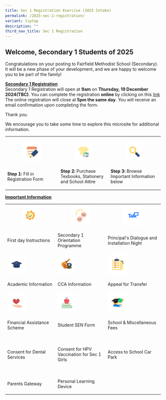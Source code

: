 ```yaml
---
title: Sec 1 Registration Exercise (2025 Intake)
permalink: /2025-sec-1-registration/
variant: tiptap
description: ""
third_nav_title: Sec 1 Registration
---
```

<h2><strong>Welcome, Secondary 1 Students of 2025</strong></h2>
<p>Congratulations on your posting to Fairfield Methodist School (Secondary).
It will be a new phase of your development, and we are happy to welcome
you to be part of the family!&nbsp;</p>
<p><strong><u>Secondary 1 Registration</u></strong>
<br>Secondary 1 Registration will open at <strong>9am</strong> on <strong>Thursday, 19 December 2024(TBC)</strong>.
You can complete the registration <strong>online </strong>by clicking on
this <a href="https://go.gov.sg/2025sec1" rel="noopener nofollow" target="_blank">link</a> The
online registration will close at<strong> 5pm the same day</strong>. You
will receive an email confirmation upon completing the form.&nbsp;</p>
<p>Thank you.</p>
<p>We encourage you to take some time to explore this microsite for additional
information.</p>
<table style="minWidth: 75px">
<colgroup>
<col>
<col>
<col>
</colgroup>
<tbody>
<tr>
<th rowspan="1" colspan="1">
<p></p><a class="isomer-image-wrapper" href="https://go.gov.sg/2025sec1"><img style="width: 40%;" height="auto" width="100%" alt="" src="/images/Parents/2024/Step_1_Registration.png"></a>
</th>
<th rowspan="1" colspan="1">
<p></p><a class="isomer-image-wrapper" href="/sale-of-textbook"><img style="width: 40%;" height="auto" width="100%" alt="" src="/images/Parents/2024/Step_2_Uniform___Books.png"></a>
</th>
<th rowspan="1" colspan="1">
<p></p>
<div class="isomer-image-wrapper">
<img style="width: 40%;" height="auto" width="100%" alt="" src="/images/Parents/2024/Step_3_Important_Information.png">
</div>
</th>
</tr>
<tr>
<td rowspan="1" colspan="1">
<p><strong>Step 1: </strong>Fill in Registration Form</p>
</td>
<td rowspan="1" colspan="1">
<p><strong>Step 2: </strong>Purchase Texbooks, Stationery and School Attire</p>
</td>
<td rowspan="1" colspan="1">
<p><strong>Step 3: </strong>Browse Important Information below</p>
</td>
</tr>
</tbody>
</table>
<p><strong><u>Important Information</u></strong>
</p>
<table style="minWidth: 75px">
<colgroup>
<col>
<col>
<col>
</colgroup>
<tbody>
<tr>
<th rowspan="1" colspan="1"><a class="isomer-image-wrapper" href="/start-of-school-2025"><img style="width: 40%;" height="auto" width="100%" alt="" src="/images/Parents/2024/First_Day_of_School.png"></a>
</th>
<th rowspan="1" colspan="1"><a class="isomer-image-wrapper" href="/secondary-1-orientation-programme"><img style="width: 40%;" height="auto" width="100%" alt="" src="/images/Parents/2024/Orientation_Information.png"></a>
</th>
<th rowspan="1" colspan="1"><a class="isomer-image-wrapper" href="/principal-s-dialogue-and-installation-night-programme"><img style="width: 40%;" height="auto" width="100%" alt="" src="/images/Parents/2024/P_talk.png"></a>
</th>
</tr>
<tr>
<td rowspan="1" colspan="1">
<p>First day Instructions</p>
</td>
<td rowspan="1" colspan="1">
<p>Secondary 1 Orientation Programme</p>
</td>
<td rowspan="1" colspan="1">
<p>Principal's Dialogue and Installation Night</p>
</td>
</tr>
<tr>
<td rowspan="1" colspan="1"><a class="isomer-image-wrapper" href="/academic-information"><img style="width: 40%;" height="auto" width="100%" alt="" src="/images/Parents/2024/Academic_Information.png"></a>
</td>
<td rowspan="1" colspan="1"><a class="isomer-image-wrapper" href="/secondary-1-cca-registration"><img style="width: 40%;" height="auto" width="100%" alt="" src="/images/Parents/2024/CCA_Information.png"></a>
</td>
<td rowspan="1" colspan="1"><a class="isomer-image-wrapper" href="/appeal-for-transfer"><img style="width: 40%;" height="auto" width="100%" alt="" src="/images/Parents/2024/Appeal_Information.png"></a>
</td>
</tr>
<tr>
<td rowspan="1" colspan="1">
<p>Academic Information</p>
</td>
<td rowspan="1" colspan="1">
<p>CCA Information</p>
</td>
<td rowspan="1" colspan="1">
<p>Appeal for Transfer</p>
</td>
</tr>
<tr>
<td rowspan="1" colspan="1"><a class="isomer-image-wrapper" href="/financial-assistance-scheme-2025"><img style="width: 40%;" height="auto" width="100%" alt="" src="/images/Parents/2024/Financial_Assistance.png"></a>
</td>
<td rowspan="1" colspan="1"><a class="isomer-image-wrapper" href="/sen-form"><img style="width: 40%;" height="auto" width="100%" alt="" src="/images/Parents/2024/SEN.png"></a>
</td>
<td rowspan="1" colspan="1">
<div class="isomer-image-wrapper">
<img style="width: 40%;" height="auto" width="100%" alt="" src="/images/Parents/2024/school_fees.png">
</div>
</td>
</tr>
<tr>
<td rowspan="1" colspan="1">
<p>Financial Assistance Scheme</p>
</td>
<td rowspan="1" colspan="1">
<p>Student SEN Form</p>
</td>
<td rowspan="1" colspan="1">
<p>School &amp; Miscellaneous Fees</p>
</td>
</tr>
<tr>
<td rowspan="1" colspan="1">
<p></p>
</td>
<td rowspan="1" colspan="1">
<p></p>
</td>
<td rowspan="1" colspan="1">
<p></p>
</td>
</tr>
<tr>
<td rowspan="1" colspan="1">
<p>Consent for Dental Services</p>
</td>
<td rowspan="1" colspan="1">
<p>Consent for HPV Vaccination for Sec 1 Girls</p>
</td>
<td rowspan="1" colspan="1">
<p>Access to School Car Park</p>
</td>
</tr>
<tr>
<td rowspan="1" colspan="1">
<p></p>
</td>
<td rowspan="1" colspan="1">
<p></p>
</td>
<td rowspan="1" colspan="1">
<p></p>
</td>
</tr>
<tr>
<td rowspan="1" colspan="1">
<p>Parents Gateway</p>
</td>
<td rowspan="1" colspan="1">
<p>Personal Learning Device</p>
</td>
<td rowspan="1" colspan="1">
<p></p>
</td>
</tr>
</tbody>
</table>
<p></p>
<p></p>